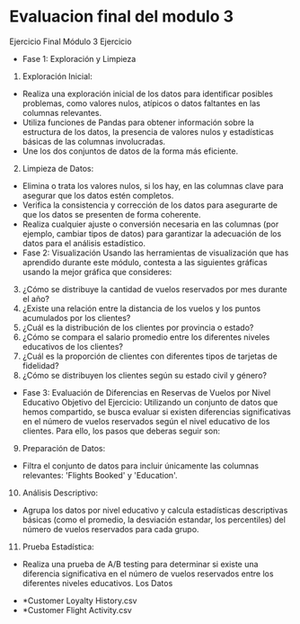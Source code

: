 # Evaluacion final del modulo 3 
Ejercicio Final Módulo 3
Ejercicio
- Fase 1: Exploración y Limpieza
1. Exploración Inicial:
- Realiza una exploración inicial de los datos para identificar posibles problemas,
como valores nulos, atípicos o datos faltantes en las columnas relevantes.
- Utiliza funciones de Pandas para obtener información sobre la estructura de los
datos, la presencia de valores nulos y estadísticas básicas de las columnas
involucradas.
- Une los dos conjuntos de datos de la forma más eficiente.
2. Limpieza de Datos:
- Elimina o trata los valores nulos, si los hay, en las columnas clave para asegurar
que los datos estén completos.
- Verifica la consistencia y corrección de los datos para asegurarte de que los
datos se presenten de forma coherente.
- Realiza cualquier ajuste o conversión necesaria en las columnas (por ejemplo,
cambiar tipos de datos) para garantizar la adecuación de los datos para el
análisis estadístico.
- Fase 2: Visualización
Usando las herramientas de visualización que has aprendido durante este módulo, contesta a las
siguientes gráficas usando la mejor gráfica que consideres:
3. ¿Cómo se distribuye la cantidad de vuelos reservados por mes durante el año?
4. ¿Existe una relación entre la distancia de los vuelos y los puntos acumulados por los
clientes?
5. ¿Cuál es la distribución de los clientes por provincia o estado?
6. ¿Cómo se compara el salario promedio entre los diferentes niveles educativos de los
clientes?
7. ¿Cuál es la proporción de clientes con diferentes tipos de tarjetas de fidelidad?
8. ¿Cómo se distribuyen los clientes según su estado civil y género?
- Fase 3: Evaluación de Diferencias en Reservas de Vuelos por Nivel Educativo
Objetivo del Ejercicio:
Utilizando un conjunto de datos que hemos compartido, se busca evaluar si existen diferencias
significativas en el número de vuelos reservados según el nivel educativo de los clientes. Para
ello, los pasos que deberas seguir son:
9. Preparación de Datos:
- Filtra el conjunto de datos para incluir únicamente las columnas relevantes:
'Flights Booked' y 'Education'.
10. Análisis Descriptivo:
- Agrupa los datos por nivel educativo y calcula estadísticas descriptivas básicas
(como el promedio, la desviación estandar, los percentiles) del número de vuelos
reservados para cada grupo.
11. Prueba Estadística:
- Realiza una prueba de A/B testing para determinar si existe una diferencia
significativa en el número de vuelos reservados entre los diferentes niveles
educativos.
Los Datos
* *Customer Loyalty History.csv
* *Customer Flight Activity.csv
